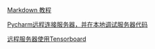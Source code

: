 [Markdown 教程](https://www.runoob.com/markdown/md-code.html)

[Pycharm远程连接服务器，并在本地调试服务器代码](https://www.cnblogs.com/Alier/p/8536123.html)

[远程服务器使用Tensorboard](https://www.cnblogs.com/zhuchengchao/p/11620773.html)



